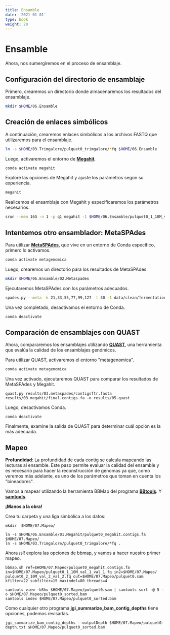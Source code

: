 ```yaml
---
title: Ensamble
date: '2021-01-01'
type: book
weight: 20
---
```


# Ensamble

Ahora, nos sumergiremos en el proceso de ensamblaje.

## Configuración del directorio de ensamblaje

Primero, crearemos un directorio donde almacenaremos los resultados del ensamblaje.

```bash
mkdir $HOME/06.Ensamble
```

## Creación de enlaces simbólicos

A continuación, crearemos enlaces simbólicos a los archivos FASTQ que utilizaremos para el ensamblaje.

```bash
ln -s $HOME/03.Trimgalore/pulquet0_trimgalore/*fq $HOME/06.Ensamble
```

Luego, activaremos el entorno de [**Megahit**](https://github.com/voutcn/megahit).

```bash
conda activate megahit
```

Explore las opciones de Megahit y ajuste los parámetros según su experiencia.

```bash
megahit
```

Realicemos el ensamblaje con Megahit y especificaremos los parámetros necesarios.

```bash
srun --mem 16G -n 1 -p q1 megahit -1 $HOME/06.Ensamble/pulquet0_1_10M_val_1_val_1.fq -2 $HOME/06.Ensamble/pulquet0_2_10M_val_2_val_2.fq --k-list 21,33,55,77,99,121 --min-count 2 --verbose -t 4 -o $HOME/06.Ensamble/01.Megahit --out-prefix pulquet0_megahit
```

## Intentemos otro ensamblador: MetaSPAdes

Para utilizar [**MetaSPAdes**](https://cab.spbu.ru/software/meta-spades/), que vive en un entorno de Conda específico, primero lo activamos.

```bash
conda activate metagenomica
```

Luego, crearemos un directorio para los resultados de MetaSPAdes.

```bash
mkdir $HOME/06.Ensamble/02.Metaspades
```

Ejecutaremos MetaSPAdes con los parámetros adecuados.

```bash
spades.py --meta -k 21,33,55,77,99,127 -t 30 -1 data/clean/fermentation_1.fastq -2 data/clean/fermentation_2.fastq -o results/04.Ensamble/03.metaspades
```

Una vez completado, desactivamos el entorno de Conda.

```bash
conda deactivate
```

## Comparación de ensamblajes con QUAST

Ahora, compararemos los ensamblajes utilizando [**QUAST**](https://github.com/ablab/quast), una herramienta que evalúa la calidad de los ensamblajes genómicos.

Para utilizar QUAST, activaremos el entorno "metagenomica".

```bash
conda activate metagenomica
```

Una vez activado, ejecutaremos QUAST para comparar los resultados de MetaSPAdes y Megahit.

```
quast.py results/03.metaspades/contigsftr.fasta results/03.megahit/final.contigs.fa -o results/05.quast
```

Luego, desactivamos Conda.

```
conda deactivate
```

Finalmente, examine la salida de QUAST para determinar cuál opción es la más adecuada.

## Mapeo

**Profundidad**: La profundidad de cada contig se calcula mapeando las lecturas al ensamble. Este paso permite evaluar la calidad del ensamble y es necesario para hacer la reconstrucción de genomas ya que, como veremos más adelante, es uno de los parámetros que toman en cuenta los "bineadores". 

Vamos a mapear utilizando la herramienta BBMap del programa **[BBtools](https://jgi.doe.gov/data-and-tools/software-tools/bbtools/)**. Y [**samtools**](http://www.htslib.org/doc/samtools.html). 

**¡Manos a la obra!**

Crea tu carpeta y una liga simbólica a los datos:

```
mkdir  $HOME/07.Mapeo/
```

```
ln -s $HOME/06.Ensamble/01.Megahit/pulquet0_megahit.contigs.fa $HOME/07.Mapeo/
ln -s $HOME/03.Trimgalore/pulquet0_trimgalore/*fq .
```

Ahora ¡sí! explora las opciones de bbmap, y vamos a hacer nuestro primer mapeo.

```
bbmap.sh ref=$HOME/07.Mapeo/pulquet0_megahit.contigs.fa in=$HOME/07.Mapeo/pulquet0_1_10M_val_1_val_1.fq in2=$HOME/07.Mapeo/ pulquet0_2_10M_val_2_val_2.fq out=$HOME/07.Mapeo/pulquet0.sam kfilter=22 subfilter=15 maxindel=80 threads=4
```

```
samtools view -bShu $HOME/07.Mapeo/pulquet0.sam | samtools sort -@ 5 -o $HOME/07.Mapeo/pulquet0_sorted.bam
samtools index $HOME/07.Mapeo/pulquet0_sorted.bam
```

Como cualquier otro programa **jgi_summarize_bam_contig_depths** tiene opciones, podemos revisarlas. 

```
jgi_summarize_bam_contig_depths --outputDepth $HOME/07.Mapeo/pulquet0-depth.txt $HOME/07.Mapeo/pulquet0_sorted.bam
```

